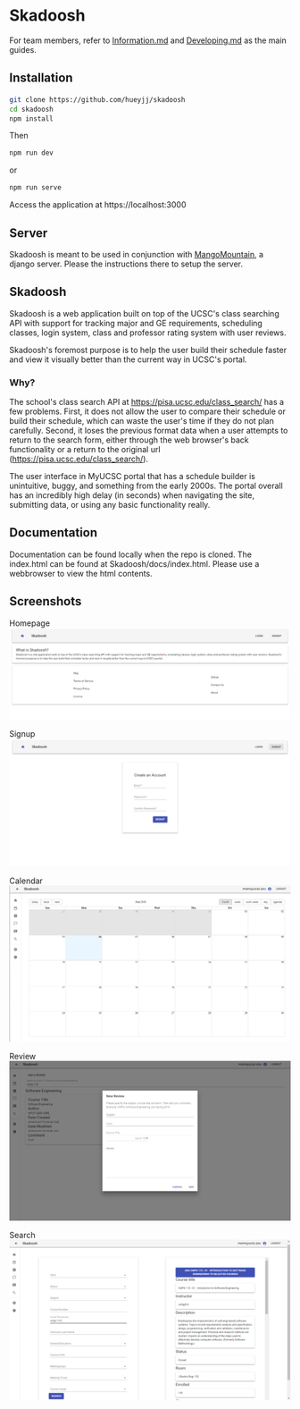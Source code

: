 # Skadoosh

For team members, refer to [Information.md](https://github.com/hueyjj/Skadoosh/blob/master/Information.md) and [Developing.md](https://github.com/hueyjj/Skadoosh/blob/master/Developing.md) as the main guides.


## Installation
```sh
git clone https://github.com/hueyjj/skadoosh
cd skadoosh
npm install
```
Then
```sh
npm run dev
```
or 
```sh
npm run serve
```

Access the application at https://localhost:3000

## Server
Skadoosh is meant to be used in conjunction with [MangoMountain](https://github.com/hueyjj/MangoMountain), a django server. Please the instructions there to setup the server.

## Skadoosh
Skadoosh is a web application built on top of the UCSC's class searching API with support for tracking major and GE requirements, scheduling classes, login system, class and professor rating system with user reviews. 

Skadoosh's foremost purpose is to help the user build their schedule faster and view it visually better than the current way in UCSC's portal.

### Why?
The school's class search API at https://pisa.ucsc.edu/class_search/ has a few problems. First, it does not allow the user to compare their schedule or build their schedule, which can waste the user's time if they do not plan carefully. Second, it loses the previous format data when a user attempts to return to the search form, either through the web browser's back functionality or a return to the original url (https://pisa.ucsc.edu/class_search/). 

The user interface in MyUCSC portal that has a schedule builder is unintuitive, buggy, and something from the early 2000s. The portal overall has an incredibly high delay (in seconds) when navigating the site, submitting data, or using any basic functionality really.

## Documentation
Documentation can be found locally when the repo is cloned. The index.html can be found at Skadoosh/docs/index.html. Please use a webbrowser to view the html contents.

## Screenshots
Homepage
![Homepage](https://raw.githubusercontent.com/hueyjj/Skadoosh/master/screenshots/Homepage.PNG)

Signup
![Signup](https://raw.githubusercontent.com/hueyjj/Skadoosh/master/screenshots/Signup.PNG)

Calendar
![Calendar](https://raw.githubusercontent.com/hueyjj/Skadoosh/master/screenshots/Calendar.PNG)

Review
![Review](https://raw.githubusercontent.com/hueyjj/Skadoosh/master/screenshots/Review.PNG)

Search
![Search](https://raw.githubusercontent.com/hueyjj/Skadoosh/master/screenshots/Search.PNG)
